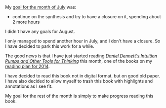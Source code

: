 My [goal for the month of July](http://blog.bruchez.name/2014/07/reading-plan-july-checkin.html) was:

- continue on the synthesis and try to have a closure on it, spending about 2 more hours

I didn't have any goals for August.

I only managed to spend another hour in July, and I don't have a closure. So I have decided to park this work for a while.

The good news is that I have just started reading [*Daniel Dennett's Intuition Pumps and Other Tools for Thinking*](http://www.amazon.com/Intuition-Pumps-Other-Tools-Thinking/dp/1491518871) this month, one of the books on my [reading plan for 2014](http://blog.bruchez.name/2014/01/books-i-plan-to-read-in-2014.html).

I have decided to read this book not in digital format, but on good old paper. I have also decided to allow myself to trash this book with highlights and annotations as I see fit.

My goal for the rest of the month is simply to make progress reading this book.

